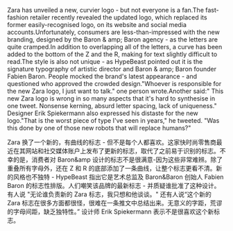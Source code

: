 Zara has unveiled a new, curvier logo - but not everyone is a fan.The fast-fashion retailer recently revealed the updated logo, which replaced its former easily-recognised logo, on its website and social media accounts.Unfortunately, consumers are less-than-impressed with the new branding, designed by the Baron & amp; Baron agency - as the letters are quite cramped.In addition to overlapping all of the letters, a curve has been added to the bottom of the Z and the R, making for text slightly difficult to read.The style is also not unique - as HypeBeast pointed out it is the signature typography of artistic director and Baron & amp; Baron founder Fabien Baron. People mocked the brand's latest appearance - and questioned who approved the crowded design."Whoever is responsible for the new Zara logo, I just want to talk." one person wrote.Another said:" This new Zara logo is wrong in so many aspects that it's hard to synthesise in one tweet. Nonsense kerning, absurd letter spacing, lack of uniqueness." Designer Erik Spiekermann also expressed his distaste for the new logo."That is the worst piece of type I've seen in years," he tweeted. "Was this done by one of those new robots that will replace humans?"

Zara 换了一个新的，有曲线的标志 - 但不是每个人都喜欢。这家快时尚零售商最近在其网站和社交媒体账户上发布了更新的标志，取代了之前易于识别的标志。不幸的是，消费者对 Baron&amp 设计的标志不是很满意-因为这些非常难辨。除了重叠所有字母外，还在 Z 和 R 的底部添加了一条曲线，让整个标志更看不清。新的风格也不独特 - HypeBeast 指出它是艺术总监及 Baron&Baron 创始人 Fabien Baron 的标志性排版。人们嘲笑该品牌的最新标志 - 并质疑谁批准了这种设计。有人说 "无论谁负责新的 Zara 标志，我只想和他谈谈。" 还有人说“这个新的 Zara 标志在很多方面都很怪，很难在一条推文中总结出来。无意义的字距，荒谬的字母间距，缺乏独特性。” 设计师 Erik Spiekermann 表示不是很喜欢这个新标志。
